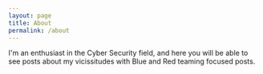 ```yaml
---
layout: page
title: About
permalink: /about
---
```


I'm an enthusiast in the Cyber Security field, and here you will be able to see posts about my vicissitudes with Blue and Red teaming focused posts.
